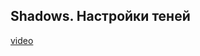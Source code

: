 ## Shadows. Настройки теней

[video](https://player.softculture.cc/embed/online/ISB/ISB_1.18.12_L9-4_Shadows)